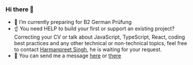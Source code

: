 ### Hi there 👋

- 🌱 I’m currently preparing for B2 German Prüfung
- :point_up: You need HELP to build your first or support an existing project? Correcting your CV or talk about JavaScript, TypeScript, React, coding best practices and any other technical or non-technical topics, feel free to contact [Harmanpreet Singh](https://github.com/harman052), he is waiting for your request.
- 💬 You can send me a message [here](https://bit.ly/3043HuX) or [there](https://discord.gg/jWyDVX3e4w)
